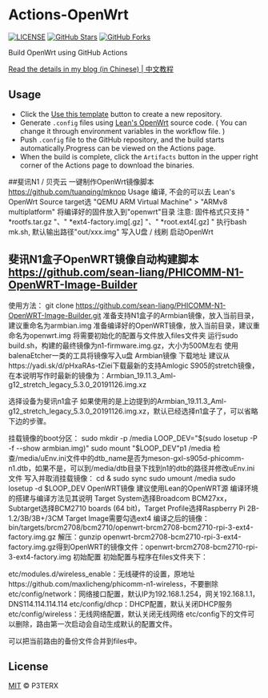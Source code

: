 # Actions-OpenWrt

[![LICENSE](https://img.shields.io/github/license/mashape/apistatus.svg?style=flat-square&label=LICENSE)](https://github.com/P3TERX/Actions-OpenWrt/blob/master/LICENSE)
[![GitHub Stars](https://img.shields.io/github/stars/P3TERX/Actions-OpenWrt.svg?style=flat-square&label=Stars&logo=github)](https://github.com/P3TERX/Actions-OpenWrt/stargazers)
[![GitHub Forks](https://img.shields.io/github/forks/P3TERX/Actions-OpenWrt.svg?style=flat-square&label=Forks&logo=github)](https://github.com/P3TERX/Actions-OpenWrt/fork)

Build OpenWrt using GitHub Actions

[Read the details in my blog (in Chinese) | 中文教程](https://p3terx.com/archives/build-openwrt-with-github-actions.html)

## Usage

- Click the [Use this template](https://github.com/P3TERX/Actions-OpenWrt/generate) button to create a new repository.
- Generate `.config` files using [Lean's OpenWrt](https://github.com/coolsnowwolf/lede) source code. ( You can change it through environment variables in the workflow file. )
- Push `.config` file to the GitHub repository, and the build starts automatically.Progress can be viewed on the Actions page.
- When the build is complete, click the `Artifacts` button in the upper right corner of the Actions page to download the binaries.


##斐讯N1 / 贝壳云 一键制作OpenWrt镜像脚本 https://github.com/tuanqing/mknop
Usage
编译, 不会的可以去 Lean's OpenWrt Source
target选 "QEMU ARM Virtual Machine" > "ARMv8 multiplatform"
将编译好的固件放入到"openwrt"目录
注意: 固件格式只支持 " *rootfs.tar.gz "、" *ext4-factory.img[.gz] "、" *root.ext4[.gz] "
执行bash mk.sh, 默认输出路径"out/xxx.img"
写入U盘 / 线刷 启动OpenWrt


## 斐讯N1盒子OpenWRT镜像自动构建脚本 https://github.com/sean-liang/PHICOMM-N1-OpenWRT-Image-Builder
使用方法：
git clone https://github.com/sean-liang/PHICOMM-N1-OpenWRT-Image-Builder.git
准备支持N1盒子的Armbian镜像，放入当前目录，建议重命名为armbian.img
准备编译好的OpenWRT镜像，放入当前目录，建议重命名为openwrt.img
将需要初始化的配置与文件放入files文件夹
运行sudo build.sh，构建的最终镜像为n1-firmware.img.gz，大小为500M左右
使用balenaEtcher一类的工具将镜像写入u盘
Armbian镜像
下载地址
建议从https://yadi.sk/d/pHxaRAs-tZiei下载最新的支持Amlogic S905的stretch镜像，在本说明写作时最新的镜像为：Armbian_19.11.3_Aml-g12_stretch_legacy_5.3.0_20191126.img.xz

选择设备为斐讯n1盒子
如果使用的是上边提到的Armbian_19.11.3_Aml-g12_stretch_legacy_5.3.0_20191126.img.xz，默认已经选择n1盒子了，可以省略下边的步骤。

挂载镜像的boot分区：
sudo mkdir -p /media
LOOP_DEV="$(sudo losetup -P -f --show armbian.img)"
sudo mount "$LOOP_DEV"p1 /media
检查/media/uEnv.ini文件中的dtb_name是否为meson-gxl-s905d-phicomm-n1.dtb，如果不是，可以到/media/dtb目录下找到n1的dtb的路径并修改uEnv.ini文件
写入并取消挂载镜像：
cd & sudo sync
sudo umount /media
sudo losetup -d $LOOP_DEV
OpenWRT镜像
建议使用Lean的OpenWRT源
编译环境的搭建与编译方法见其说明
Target System选择Broadcom BCM27xx，Subtarget选择BCM2710 boards (64 bit)，Target Profile选择Raspberry Pi 2B-1.2/3B/3B+/3CM
Target Image需要勾选ext4
编译之后的镜像：bin/targets/brcm2708/bcm2710/openwrt-brcm2708-bcm2710-rpi-3-ext4-factory.img.gz
解压：gunzip openwrt-brcm2708-bcm2710-rpi-3-ext4-factory.img.gz得到OpenWRT的镜像文件：openwrt-brcm2708-bcm2710-rpi-3-ext4-factory.img
初始配置
初始配置与程序在files文件夹下：

etc/modules.d/wireless_enable：无线硬件的设置，原地址https://github.com/maxlicheng/phicomm-n1-wireless，不要删除
etc/config/network：网络接口配置，默认IP为192.168.1.254，网关192.168.1.1，DNS114.114.114.114
etc/config/dhcp：DHCP配置，默认关闭DHCP服务
etc/config/wireless：无线网络配置，默认关闭无线网络
etc/config下的文件可以删除，路由第一次启动会自动生成默认的配置文件。

可以把当前路由的备份文件合并到files中。



## License

[MIT](https://github.com/P3TERX/Actions-OpenWrt/blob/master/LICENSE) © P3TERX

